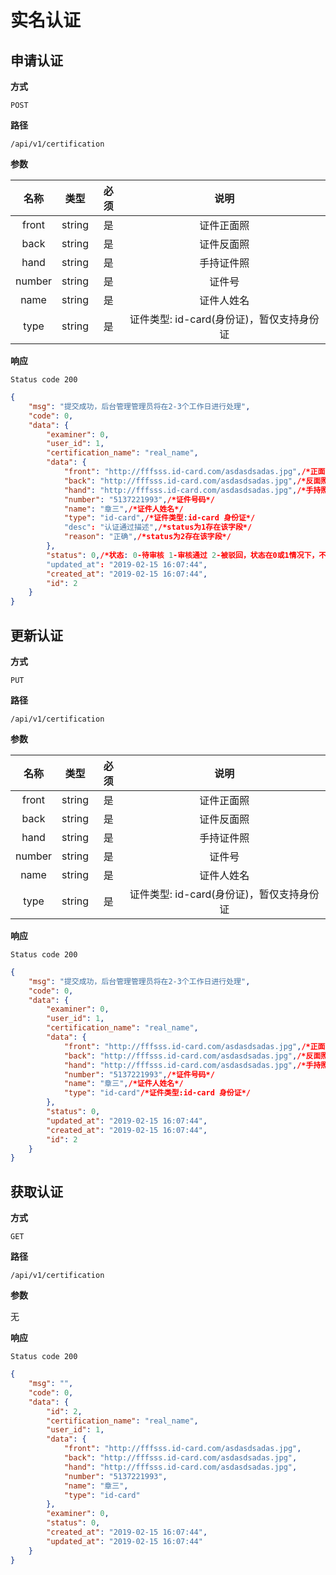 # 实名认证

## 申请认证

**方式**

`POST`

**路径**

`/api/v1/certification`

**参数**

|  名称   |  类型  | 必须 |  说明  |
| :-----: | :----: | :--: | :----: |
| front | string |  是  |  证件正面照  |
| back | string |  是  | 证件反面照 |
| hand | string |  是  |  手持证件照  |
| number | string |  是  | 证件号 |
| name | string |  是  | 证件人姓名 |
| type | string |  是  | 证件类型: id-card(身份证)，暂仅支持身份证 |

**响应**

`Status code 200`

```json
{
    "msg": "提交成功，后台管理管理员将在2-3个工作日进行处理",
    "code": 0,
    "data": {
        "examiner": 0,
        "user_id": 1,
        "certification_name": "real_name",
        "data": {
            "front": "http://fffsss.id-card.com/asdasdsadas.jpg",/*正面照*/
            "back": "http://fffsss.id-card.com/asdasdsadas.jpg",/*反面照*/
            "hand": "http://fffsss.id-card.com/asdasdsadas.jpg",/*手持照*/
            "number": "5137221993",/*证件号码*/
            "name": "章三",/*证件人姓名*/
            "type": "id-card",/*证件类型:id-card 身份证*/
            "desc": "认证通过描述",/*status为1存在该字段*/
            "reason": "正确",/*status为2存在该字段*/
        },
        "status": 0,/*状态: 0-待审核 1-审核通过 2-被驳回，状态在0或1情况下，不能进行更改*/
        "updated_at": "2019-02-15 16:07:44",
        "created_at": "2019-02-15 16:07:44",
        "id": 2
    }
}
```

## 更新认证

**方式**

`PUT`

**路径**

`/api/v1/certification`

**参数**

|  名称   |  类型  | 必须 |  说明  |
| :-----: | :----: | :--: | :----: |
| front | string |  是  |  证件正面照  |
| back | string |  是  | 证件反面照 |
| hand | string |  是  |  手持证件照  |
| number | string |  是  | 证件号 |
| name | string |  是  | 证件人姓名 |
| type | string |  是  | 证件类型: id-card(身份证)，暂仅支持身份证 |

**响应**

`Status code 200`

```json
{
    "msg": "提交成功，后台管理管理员将在2-3个工作日进行处理",
    "code": 0,
    "data": {
        "examiner": 0,
        "user_id": 1,
        "certification_name": "real_name",
        "data": {
            "front": "http://fffsss.id-card.com/asdasdsadas.jpg",/*正面照*/
            "back": "http://fffsss.id-card.com/asdasdsadas.jpg",/*反面照*/
            "hand": "http://fffsss.id-card.com/asdasdsadas.jpg",/*手持照*/
            "number": "5137221993",/*证件号码*/
            "name": "章三",/*证件人姓名*/
            "type": "id-card"/*证件类型:id-card 身份证*/
        },
        "status": 0,
        "updated_at": "2019-02-15 16:07:44",
        "created_at": "2019-02-15 16:07:44",
        "id": 2
    }
}
```

## 获取认证

**方式**

`GET`

**路径**

`/api/v1/certification`

**参数**

无

**响应**

`Status code 200`

```json
{
    "msg": "",
    "code": 0,
    "data": {
        "id": 2,
        "certification_name": "real_name",
        "user_id": 1,
        "data": {
            "front": "http://fffsss.id-card.com/asdasdsadas.jpg",
            "back": "http://fffsss.id-card.com/asdasdsadas.jpg",
            "hand": "http://fffsss.id-card.com/asdasdsadas.jpg",
            "number": "5137221993",
            "name": "章三",
            "type": "id-card"
        },
        "examiner": 0,
        "status": 0,
        "created_at": "2019-02-15 16:07:44",
        "updated_at": "2019-02-15 16:07:44"
    }
}
```
